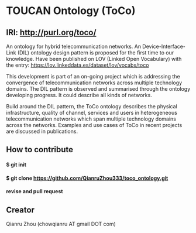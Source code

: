 # TOUCAN Ontology (ToCo)  
## IRI: http://purl.org/toco/
An ontology for hybrid telecommunication networks. An Device-Interface-Link (DIL) ontology design pattern is proposed for the first time to our knowledge. Have been published on LOV (Linked Open Vocabulary) with the entry: https://lov.linkeddata.es/dataset/lov/vocabs/toco

This development is part of an on-going project which is addressing the convergence of telecommunication networks across multiple technology domains. 
The DIL pattern is observed and summarised through the ontology developing progress. It could describe all kinds of networks. 

Build around the DIL pattern, the ToCo ontology describes the physical infrastructure, quality of channel, services and users in heterogeneous telecommunication networks which span multiple technology domains across the networks. Examples and use cases of ToCo in recent projects are discussed in publications.

## How to contribute 
####  $ git init
####  $ git clone https://github.com/QianruZhou333/toco_ontology.git
####  revise and pull request
  
## Creator
 Qianru Zhou (chowqianru AT gmail DOT com)
